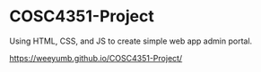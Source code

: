 # COSC4351-Project
Using HTML, CSS, and JS to create simple web app admin portal.

https://weeyumb.github.io/COSC4351-Project/
